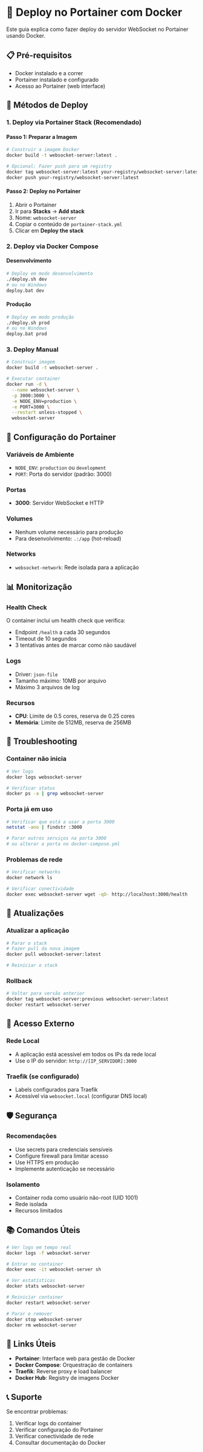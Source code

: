 # 🐳 Deploy no Portainer com Docker

Este guia explica como fazer deploy do servidor WebSocket no Portainer usando Docker.

## 📋 Pré-requisitos

- Docker instalado e a correr
- Portainer instalado e configurado
- Acesso ao Portainer (web interface)

## 🚀 Métodos de Deploy

### 1. Deploy via Portainer Stack (Recomendado)

#### Passo 1: Preparar a Imagem
```bash
# Construir a imagem Docker
docker build -t websocket-server:latest .

# Opcional: Fazer push para um registry
docker tag websocket-server:latest your-registry/websocket-server:latest
docker push your-registry/websocket-server:latest
```

#### Passo 2: Deploy no Portainer
1. Abrir o Portainer
2. Ir para **Stacks** → **Add stack**
3. Nome: `websocket-server`
4. Copiar o conteúdo de `portainer-stack.yml`
5. Clicar em **Deploy the stack**

### 2. Deploy via Docker Compose

#### Desenvolvimento
```bash
# Deploy em modo desenvolvimento
./deploy.sh dev
# ou no Windows
deploy.bat dev
```

#### Produção
```bash
# Deploy em modo produção
./deploy.sh prod
# ou no Windows
deploy.bat prod
```

### 3. Deploy Manual

```bash
# Construir imagem
docker build -t websocket-server .

# Executar container
docker run -d \
  --name websocket-server \
  -p 3000:3000 \
  -e NODE_ENV=production \
  -e PORT=3000 \
  --restart unless-stopped \
  websocket-server
```

## 🔧 Configuração do Portainer

### Variáveis de Ambiente
- `NODE_ENV`: `production` ou `development`
- `PORT`: Porta do servidor (padrão: 3000)

### Portas
- **3000**: Servidor WebSocket e HTTP

### Volumes
- Nenhum volume necessário para produção
- Para desenvolvimento: `.:/app` (hot-reload)

### Networks
- `websocket-network`: Rede isolada para a aplicação

## 📊 Monitorização

### Health Check
O container inclui um health check que verifica:
- Endpoint `/health` a cada 30 segundos
- Timeout de 10 segundos
- 3 tentativas antes de marcar como não saudável

### Logs
- Driver: `json-file`
- Tamanho máximo: 10MB por arquivo
- Máximo 3 arquivos de log

### Recursos
- **CPU**: Limite de 0.5 cores, reserva de 0.25 cores
- **Memória**: Limite de 512MB, reserva de 256MB

## 🚨 Troubleshooting

### Container não inicia
```bash
# Ver logs
docker logs websocket-server

# Verificar status
docker ps -a | grep websocket-server
```

### Porta já em uso
```bash
# Verificar que está a usar a porta 3000
netstat -ano | findstr :3000

# Parar outros serviços na porta 3000
# ou alterar a porta no docker-compose.yml
```

### Problemas de rede
```bash
# Verificar networks
docker network ls

# Verificar conectividade
docker exec websocket-server wget -qO- http://localhost:3000/health
```

## 🔄 Atualizações

### Atualizar a aplicação
```bash
# Parar o stack
# Fazer pull da nova imagem
docker pull websocket-server:latest

# Reiniciar o stack
```

### Rollback
```bash
# Voltar para versão anterior
docker tag websocket-server:previous websocket-server:latest
docker restart websocket-server
```

## 📱 Acesso Externo

### Rede Local
- A aplicação está acessível em todos os IPs da rede local
- Use o IP do servidor: `http://[IP_SERVIDOR]:3000`

### Traefik (se configurado)
- Labels configurados para Traefik
- Acessível via `websocket.local` (configurar DNS local)

## 🛡️ Segurança

### Recomendações
- Use secrets para credenciais sensíveis
- Configure firewall para limitar acesso
- Use HTTPS em produção
- Implemente autenticação se necessário

### Isolamento
- Container roda como usuário não-root (UID 1001)
- Rede isolada
- Recursos limitados

## 📚 Comandos Úteis

```bash
# Ver logs em tempo real
docker logs -f websocket-server

# Entrar no container
docker exec -it websocket-server sh

# Ver estatísticas
docker stats websocket-server

# Reiniciar container
docker restart websocket-server

# Parar e remover
docker stop websocket-server
docker rm websocket-server
```

## 🔗 Links Úteis

- **Portainer**: Interface web para gestão de Docker
- **Docker Compose**: Orquestração de containers
- **Traefik**: Reverse proxy e load balancer
- **Docker Hub**: Registry de imagens Docker

## 📞 Suporte

Se encontrar problemas:
1. Verificar logs do container
2. Verificar configuração do Portainer
3. Verificar conectividade de rede
4. Consultar documentação do Docker
